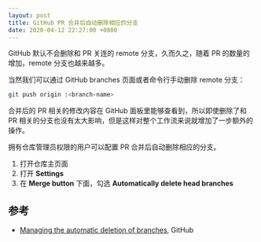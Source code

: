 ```yaml
---
layout: post
title: GitHub PR 合并后自动删除相应的分支
date: 2020-04-12 22:27:00 +0800
---
```


GitHub 默认不会删除和 PR 关连的 remote 分支，久而久之，随着 PR 的数量的增加，remote 分支也越来越多。

<!--excerpt-->

当然我们可以通过 GitHub branches 页面或者命令行手动删除 remote 分支：

```bash
git push origin :<branch-name>
```

合并后的 PR 相关的修改内容在 GitHub 面板里能够查看到，所以即使删除了和 PR 相关的分支也没有太大影响，但是这样对整个工作流来说就增加了一步额外的操作。

拥有仓库管理员权限的用户可以配置 PR 合并后自动删除相应的分支。

1. 打开仓库主页面
2. 打开 **Settings**
3. 在 **Merge button** 下面，勾选 **Automatically delete head branches**

## 参考

* [Managing the automatic deletion of branches](https://help.github.com/en/github/administering-a-repository/managing-the-automatic-deletion-of-branches), GitHub
